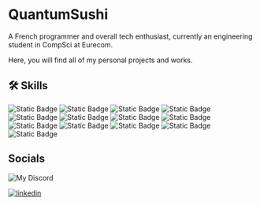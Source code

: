 
# QuantumSushi

A French programmer and overall tech enthusiast, currently an engineering student in CompSci at Eurecom.

Here, you will find all of my personal projects and works.
## 🛠 Skills

<p align="left">
  <img alt="Static Badge" src="https://img.shields.io/badge/Python-%23101414?style=for-the-badge&logo=python&logoColor=white&link=https%3A%2F%2Fwww.python.org%2F">
  <img alt="Static Badge" src="https://img.shields.io/badge/Arduino-%23101414?style=for-the-badge&logo=arduino&logoColor=white&link=https%3A%2F%2Fwww.arduino.cc%2F">
  <img alt="Static Badge" src="https://img.shields.io/badge/C-%23101414?style=for-the-badge&logo=c&logoColor=white">
  <img alt="Static Badge" src="https://img.shields.io/badge/Bash-%23101414?style=for-the-badge&logo=gnubash&logoColor=white&link=https%3A%2F%2Fwww.gnu.org%2Fsoftware%2Fbash%2Fmanual%2Fbash.html">
  <img alt="Static Badge" src="https://img.shields.io/badge/Rust-%23101414?style=for-the-badge&logo=rust&logoColor=white&link=https%3A%2F%2Fwww.rust-lang.org%2F">
  <img alt="Static Badge" src="https://img.shields.io/badge/Docker-%23101414?style=for-the-badge&logo=docker&logoColor=white&link=https%3A%2F%2Fwww.docker.com%2F">
  <img alt="Static Badge" src="https://img.shields.io/badge/NginX-%23101414?style=for-the-badge&logo=nginx&logoColor=white&link=https%3A%2F%2Fnginx.org%2F">
  <img alt="Static Badge" src="https://img.shields.io/badge/Linux-%23101414?style=for-the-badge&logo=linux&logoColor=white&link=https%3A%2F%2Fwww.linux.org%2Fpages%2Fdownload%2F">
  <img alt="Static Badge" src="https://img.shields.io/badge/Git-%23101414?style=for-the-badge&logo=git&logoColor=white&link=https%3A%2F%2Fgit-scm.com%2F">
  <img alt="Static Badge" src="https://img.shields.io/badge/Notion-%23101414?style=for-the-badge&logo=notion&logoColor=white&link=https%3A%2F%2Fwww.notion.so%2F">
  <img alt="Static Badge" src="https://img.shields.io/badge/Sublime%20Text-%23101414?style=for-the-badge&logo=sublimetext&logoColor=white&link=https%3A%2F%2Fwww.sublimetext.com%2F">
  <img alt="Static Badge" src="https://img.shields.io/badge/Raspberry%20Pi-%23101414?style=for-the-badge&logo=raspberrypi&logoColor=white&link=https%3A%2F%2Fwww.raspberrypi.com%2F">
  <img alt="Static Badge" src="https://img.shields.io/badge/Latex-%23101414?style=for-the-badge&logo=latex&logoColor=white&link=https%3A%2F%2Fwww.latex-project.org%2F">

</p>


## Socials

![My Discord](https://discord-readme-badge.vercel.app/api?id=406134344558837760)

[![linkedin](https://img.shields.io/badge/linkedin-0A66C2?style=for-the-badge&logo=linkedin&logoColor=white)](https://www.linkedin.com/in/thomas-hirschmiller/)
